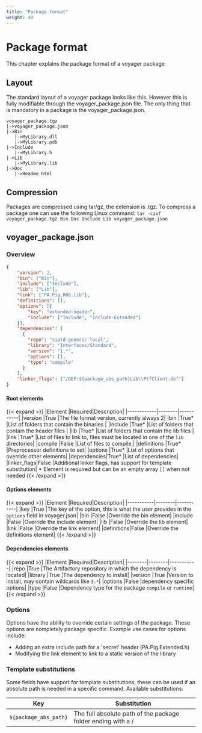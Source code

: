 ```yaml
---
title: "Package format"
weight: 40
---
```

# Package format
This chapter explains the package format of a voyager package

## Layout
The standard layout of a voyager package looks like this. However this is fully modifiable through the voyager_package.json file.
The only thing that is mandatory in a package is the voyager_package.json.
```
voyager_package.tgz
|->voyager_package.json
|->Bin
   |->MyLibrary.dll
   |->MyLibrary.pdb
|->Include
   |->MyLibrary.h
|->Lib
   |->MyLibrary.lib
|->Doc
   |->Readme.html
```

## Compression
Packages are compressed using tar/gz, the extension is .tgz. To compress a package one can use the following Linux command:
`tar -czvf voyager_package.tgz Bin Doc Include Lib voyager_package.json`

## voyager_package.json

### Overview
```json
{
    "version": 2,
    "bin": ["Bin"],
    "include": ["Include"],
    "lib": ["Lib"],
    "link": ["PA.Pig.R06.lib"],
    "definitions": [],
    "options": [{
        "key": "extended-header",
        "include": ["Include", "Include-Extended"]
    }],
    "dependencies": [
      {
        "repo": "siatd-generic-local",
        "library": "Interfaces/Standard",
        "version": "1.*",
        "options": [],
        "type": "compile"
      }
    ],
    "linker_flags": ["/DEF:${package_abs_path}Lib\\PtfClient.def"]
}
```
#### Root elements
{{< expand >}}
|Element     |Required|Description|
|------------|--------|-----------|
|version     |True    |The file format version, currently always 2|
|bin         |True*   |List of folders that contain the binaries  |
|include     |True*   |List of folders that contain the header files |
|lib         |True*   |List of folders that contain the lib files |
|link        |True*   |List of files to link to, files must be located in one of the `lib` directories|
|compile     |False   |List of files to compile.|
|definitions |True*   |Preprocessor definitions to set|
|options     |True*   |List of options that override other elements|
|dependencies|True*   |List of dependencies|
|linker_flags|False   |Additional linker flags, has support for template substitution|
\* Element is required but can be an empty array `[]` when not needed
{{< /expand >}}

#### Options elements
{{< expand >}}
|Element    |Required|Description|
|-----------|--------|-----------|
|key        |True    |The key of the option, this is what the user provides in the `options` field in voyager.json|
|bin        |False   |Override the bin element|
|include    |False   |Override the include element|
|lib        |False   |Override the lib element|
|link       |False   |Override the link element|
|definitions|False   |Override the definitions element|
{{< /expand >}}

#### Dependencies elements
{{< expand >}}
|Element |Required|Description|
|--------|--------|-----------|
|repo    |True    |The Artifactory repository in which the dependency is located|
|library |True    |The dependency to install|
|version |True    |Version to install, may contain wildcards like `3.*`|
|options |False   |dependency specific options|
|type    |False   |Dependency type for the package `compile` or `runtime`|
{{< /expand >}}

### Options
Options have the ability to override certain settings of the package. These options are completely package specific.
Example use cases for options include:

* Adding an extra include path for a 'secret' header (PA.Pig.Extended.h)
* Modifying the link element to link to a static version of the library

### Template substitutions
Some fields have support for template substitutions, these can be used if an absolute path is needed in a specific command.
Available substitutions:

|Key                  |Substitution|
|---------------------|------------|
|`${package_abs_path}`|The full absolute path of the package folder ending with a /|

